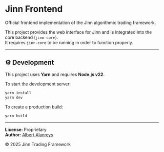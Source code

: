 # Jinn Frontend

Official frontend implementation of the Jinn algorithmic trading framework.

This project provides the web interface for Jinn and is integrated into the core backend (`jinn-core`).  
It requires `jinn-core` to be running in order to function properly.

---

## ⚙️ Development

This project uses **Yarn** and requires **Node.js v22**.

To start the development server:

```bash
yarn install
yarn dev
```

To create a production build:

```bash
yarn build
```

---

**License:** Proprietary  
**Author:** [Albert Alanreys](https://github.com/albert-alanreys)

© 2025 Jinn Trading Framework
